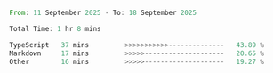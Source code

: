 <!--START_SECTION:waka-->

```rust
From: 11 September 2025 - To: 18 September 2025

Total Time: 1 hr 8 mins

TypeScript   37 mins         >>>>>>>>>>>--------------   43.89 %
Markdown     17 mins         >>>>>--------------------   20.65 %
Other        16 mins         >>>>>--------------------   19.27 %
```

<!--END_SECTION:waka-->
